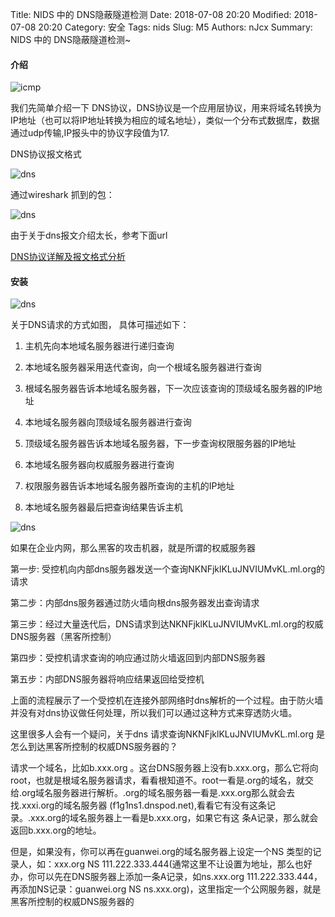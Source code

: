 Title: NIDS 中的 DNS隐蔽隧道检测
Date: 2018-07-08 20:20
Modified: 2018-07-08 20:20
Category: 安全
Tags: nids
Slug: M5
Authors: nJcx
Summary: NIDS 中的 DNS隐蔽隧道检测~


#### 介绍

![icmp](../images/tcpip.gif)

我们先简单介绍一下 DNS协议，DNS协议是一个应用层协议，用来将域名转换为IP地址（也可以将IP地址转换为相应的域名地址），类似一个分布式数据库，数据通过udp传输,IP报头中的协议字段值为17.

DNS协议报文格式

![dns](../images/dns-protocol-format.png)

通过wireshark 抓到的包：

![dns](../images/dnswireshark.png)

由于关于dns报文介绍太长，参考下面url 

[DNS协议详解及报文格式分析](https://www.cnblogs.com/davidwang456/articles/10660051.html)


#### 安装

![dns](../images/dnsq.jpeg)

关于DNS请求的方式如图，
具体可描述如下： 

1. 主机先向本地域名服务器进行递归查询 

2. 本地域名服务器采用迭代查询，向一个根域名服务器进行查询 

3. 根域名服务器告诉本地域名服务器，下一次应该查询的顶级域名服务器的IP地址 

4. 本地域名服务器向顶级域名服务器进行查询 

5. 顶级域名服务器告诉本地域名服务器，下一步查询权限服务器的IP地址 
 
6. 本地域名服务器向权威服务器进行查询 

7. 权限服务器告诉本地域名服务器所查询的主机的IP地址 

8. 本地域名服务器最后把查询结果告诉主机 


![dns](../images/dnstun.jpeg)


如果在企业内网，那么黑客的攻击机器，就是所谓的权威服务器

第一步: 受控机向内部dns服务器发送一个查询NKNFjklKLuJNVIUMvKL.ml.org的请求

第二步：内部dns服务器通过防火墙向根dns服务器发出查询请求

第三步：经过大量迭代后，DNS请求到达NKNFjklKLuJNVIUMvKL.ml.org的权威DNS服务器（黑客所控制）

第四步：受控机请求查询的响应通过防火墙返回到内部DNS服务器

第五步：内部DNS服务器将响应结果返回给受控机


上面的流程展示了一个受控机在连接外部网络时dns解析的一个过程。由于防火墙并没有对dns协议做任何处理，所以我们可以通过这种方式来穿透防火墙。

这里很多人会有一个疑问，关于dns 请求查询NKNFjklKLuJNVIUMvKL.ml.org 是怎么到达黑客所控制的权威DNS服务器的？

请求一个域名，比如b.xxx.org 。这台DNS服务器上没有b.xxx.org，那么它将向root，也就是根域名服务器请求，看看根知道不。root一看是.org的域名，就交 给.org域名服务器进行解析。.org的域名服务器一看是.xxx.org那么就会去找.xxxi.org的域名服务器 (f1g1ns1.dnspod.net),看看它有没有这条记录。.xxx.org的域名服务器上一看是b.xxx.org，如果它有这 条A记录，那么就会返回b.xxx.org的地址。

但是，如果没有，你可以再在guanwei.org的域名服务器上设定一个NS 类型的记录人，如：xxx.org NS 111.222.333.444(通常这里不让设置为地址，那么也好办，你可以先在DNS服务器上添加一条A记录，如ns.xxx.org 111.222.333.444，再添加NS记录：guanwei.org NS ns.xxx.org)，这里指定一个公网服务器，就是黑客所控制的权威DNS服务器的